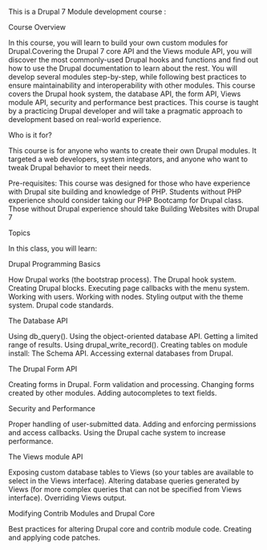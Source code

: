 This is a Drupal 7 Module development course :


Course Overview

In this course, you will learn to build your own custom modules for Drupal.Covering the Drupal 7 core API and the Views module API,
you will discover the most commonly-used Drupal hooks and functions and find out how to use the Drupal  documentation to learn about the rest. 
You will develop several modules step-by-step, while following best practices to ensure maintainability and interoperability with other modules. This course covers the Drupal hook system, the database API, the form API, Views module API, security and performance best practices. 
This course is taught by a practicing Drupal developer and will take a pragmatic approach to development based on real-world experience.

Who is it for?

This course is for anyone who wants to create their own Drupal modules. 
It targeted a web developers, system integrators, and anyone who want to tweak Drupal 
behavior to meet their needs.

Pre-requisites: This course was designed for those who have experience with Drupal site building and knowledge of PHP. Students without PHP experience should consider taking our PHP Bootcamp for Drupal class. Those without Drupal experience should take Building Websites with Drupal 7

Topics

In this class, you will learn:

Drupal Programming Basics

How Drupal works (the bootstrap process).
The Drupal hook system.
Creating Drupal blocks.
Executing page callbacks with the menu system.
Working with users.
Working with nodes.
Styling output with the theme system.
Drupal code standards.

The Database API

Using db_query().
Using the object-oriented database API.
Getting a limited range of results.
Using drupal_write_record().
Creating tables on module install: The Schema API.
Accessing external databases from Drupal.

The Drupal Form API

Creating forms in Drupal.
Form validation and processing.
Changing forms created by other modules.
Adding autocompletes to text fields.

Security and Performance

Proper handling of user-submitted data.
Adding and enforcing permissions and access callbacks.
Using the Drupal cache system to increase performance.

The Views module API

Exposing custom database tables to Views (so your tables are available to select in the Views interface).
Altering database queries generated by Views (for more complex queries that can not be specified from Views interface).
Overriding Views output.

Modifying Contrib Modules and Drupal Core

Best practices for altering Drupal core and contrib module code.
Creating and applying code patches.
